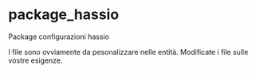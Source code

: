 # package_hassio
Package configurazioni hassio

I file sono ovviamente da pesonalizzare nelle entità.
Modificate i file sulle vostre esigenze.
